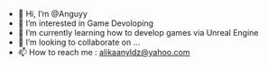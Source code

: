 - 👋 Hi, I’m @Anguyy
- 👀 I’m interested in Game Devoloping
- 🌱 I’m currently learning how to develop games via Unreal Engine
- 💞️ I’m looking to collaborate on ...
- 📫 How to reach me : alikaanyldz@yahoo.com

<!---
Anguyy/Anguyy is a ✨ special ✨ repository because its `README.md` (this file) appears on your GitHub profile.
You can click the Preview link to take a look at your changes.
--->
